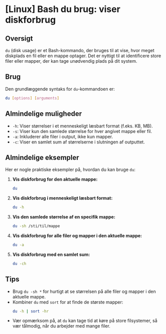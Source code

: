 # [Linux] Bash du brug: viser diskforbrug

## Oversigt
`du` (disk usage) er et Bash-kommando, der bruges til at vise, hvor meget diskplads en fil eller en mappe optager. Det er nyttigt til at identificere store filer eller mapper, der kan tage unødvendig plads på dit system.

## Brug
Den grundlæggende syntaks for `du`-kommandoen er:

```bash
du [options] [arguments]
```

## Almindelige muligheder
- `-h`: Viser størrelser i et menneskeligt læsbart format (f.eks. KB, MB).
- `-s`: Viser kun den samlede størrelse for hver angivet mappe eller fil.
- `-a`: Inkluderer alle filer i output, ikke kun mapper.
- `-c`: Viser en samlet sum af størrelserne i slutningen af outputtet.

## Almindelige eksempler
Her er nogle praktiske eksempler på, hvordan du kan bruge `du`:

1. **Vis diskforbrug for den aktuelle mappe:**
   ```bash
   du
   ```

2. **Vis diskforbrug i menneskeligt læsbart format:**
   ```bash
   du -h
   ```

3. **Vis den samlede størrelse af en specifik mappe:**
   ```bash
   du -sh /sti/til/mappe
   ```

4. **Vis diskforbrug for alle filer og mapper i den aktuelle mappe:**
   ```bash
   du -a
   ```

5. **Vis diskforbrug med en samlet sum:**
   ```bash
   du -ch
   ```

## Tips
- Brug `du -sh *` for hurtigt at se størrelsen på alle filer og mapper i den aktuelle mappe.
- Kombiner `du` med `sort` for at finde de største mapper:
  ```bash
  du -h | sort -hr
  ```
- Vær opmærksom på, at `du` kan tage tid at køre på store filsystemer, så vær tålmodig, når du arbejder med mange filer.